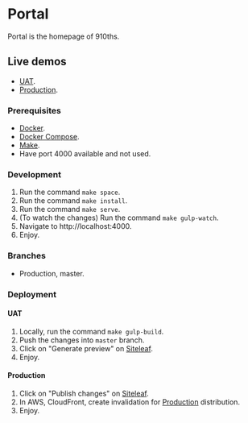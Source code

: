 Portal
===
Portal is the homepage of 910ths.

## Live demos

- [UAT][uat].
- [Production][production].

[uat]: https://uat.910ths.sa
[production]: https://910ths.sa

### Prerequisites

- [Docker][docker].
- [Docker Compose][docker-compose].
- [Make][make].
- Have port 4000 available and not used.

[docker]: https://www.docker.com/
[docker-compose]: https://docs.docker.com/compose/
[make]: https://www.gnu.org/software/make/

### Development

1. Run the command `make space`.
2. Run the command  `make install`.
3. Run the command `make serve`.
3. (To watch the changes) Run the command `make gulp-watch`.
4. Navigate to http://localhost:4000.
5. Enjoy.

### Branches

- Production, master.

### Deployment

#### UAT
1. Locally, run the command `make gulp-build`.
2. Push the changes into `master` branch.
3. Click on "Generate preview" on [Siteleaf][siteleaf].
4. Enjoy.

[siteleaf]: https://www.siteleaf.com/

#### Production
1. Click on "Publish changes" on [Siteleaf][siteleaf].
2. In AWS, CloudFront, create invalidation for [Production][production] distribution.
3. Enjoy.
